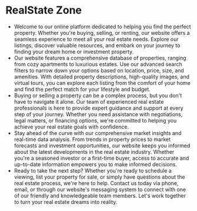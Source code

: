 # RealState Zone
- Welcome to our online platform dedicated to helping you find the perfect property. Whether you're buying, selling, or renting, our website offers a seamless experience to meet all your real estate needs. Explore our listings, discover valuable resources, and embark on your journey to finding your dream home or investment property.
- Our website features a comprehensive database of properties, ranging from cozy apartments to luxurious estates. Use our advanced search filters to narrow down your options based on location, price, size, and amenities. With detailed property descriptions, high-quality images, and virtual tours, you can explore each listing from the comfort of your home and find the perfect match for your lifestyle and budget.
- Buying or selling a property can be a complex process, but you don't have to navigate it alone. Our team of experienced real estate professionals is here to provide expert guidance and support at every step of your journey. Whether you need assistance with negotiations, legal matters, or financing options, we're committed to helping you achieve your real estate goals with confidence.
- Stay ahead of the curve with our comprehensive market insights and real-time data analysis. From trends in property prices to market forecasts and investment opportunities, our website keeps you informed about the latest developments in the real estate industry. Whether you're a seasoned investor or a first-time buyer, access to accurate and up-to-date information empowers you to make informed decisions.
- Ready to take the next step? Whether you're ready to schedule a viewing, list your property for sale, or simply have questions about the real estate process, we're here to help. Contact us today via phone, email, or through our website's messaging system to connect with one of our friendly and knowledgeable team members. Let's work together to turn your real estate dreams into reality.